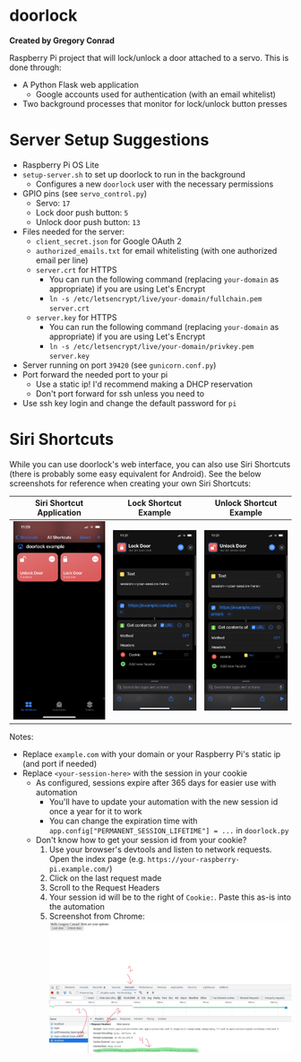 # doorlock
**Created by Gregory Conrad**

Raspberry Pi project that will lock/unlock a door attached to a servo.
This is done through:
- A Python Flask web application
  - Google accounts used for authentication (with an email whitelist)
- Two background processes that monitor for lock/unlock button presses

# Server Setup Suggestions
- Raspberry Pi OS Lite
- `setup-server.sh` to set up doorlock to run in the background
  - Configures a new `doorlock` user with the necessary permissions
- GPIO pins (see `servo_control.py`)
  - Servo: `17`
  - Lock door push button: `5`
  - Unlock door push button: `13`
- Files needed for the server:
  - `client_secret.json` for Google OAuth 2
  - `authorized_emails.txt` for email whitelisting (with one authorized email per line)
  - `server.crt` for HTTPS
    - You can run the following command (replacing `your-domain` as appropriate) if you are using Let's Encrypt
    - `ln -s /etc/letsencrypt/live/your-domain/fullchain.pem server.crt`
  - `server.key` for HTTPS
    - You can run the following command (replacing `your-domain` as appropriate) if you are using Let's Encrypt
    - `ln -s /etc/letsencrypt/live/your-domain/privkey.pem server.key`
- Server running on port `39420` (see `gunicorn.conf.py`)
- Port forward the needed port to your pi
  - Use a static ip! I'd recommend making a DHCP reservation
  - Don't port forward for ssh unless you need to
- Use ssh key login and change the default password for `pi`

# Siri Shortcuts
While you can use doorlock's web interface, you can also use Siri Shortcuts
(there is probably some easy equivalent for Android).
See the below screenshots for reference when creating your own Siri Shortcuts:

| Siri Shortcut Application | Lock Shortcut Example | Unlock Shortcut Example |
| --- | --- | --- |
| ![](/screenshots/shortcut-app.png?raw=true) | ![](/screenshots/lock-shortcut.png?raw=true) | ![](/screenshots/unlock-shortcut.png?raw=true) |

Notes:
- Replace `example.com` with your domain or your Raspberry Pi's static ip (and port if needed)
- Replace `<your-session-here>` with the session in your cookie
  - As configured, sessions expire after 365 days for easier use with automation
    - You'll have to update your automation with the new session id once a year for it to work
    - You can change the expiration time with `app.config["PERMANENT_SESSION_LIFETIME"] = ...` in `doorlock.py`
  - Don't know how to get your session id from your cookie? 
    1. Use your browser's devtools and listen to network requests. Open the index page (e.g. `https://your-raspberry-pi.example.com/`)
    2. Click on the last request made
    3. Scroll to the Request Headers
    4. Your session id will be to the right of `Cookie:`. Paste this as-is into the automation
    5. Screenshot from Chrome: ![Chrome Devtools Screenshot](/screenshots/get-cookie-devtools.jpeg?raw=true)
